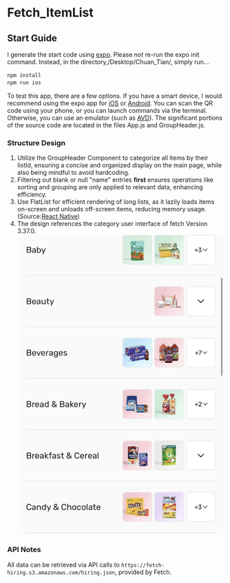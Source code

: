 # Fetch_ItemList

## Start Guide

I generate the start code using [expo](https://expo.dev/). Please *not* re-run the expo init command. Instead, in the directory,/Desktop/Chuan_Tian/, simply run...

```bash
npm install
npm run ios
```

To test this app, there are a few options. If you have a smart device, I would recommend using the expo app for [iOS](https://apps.apple.com/us/app/expo-go/id982107779) or [Android](https://play.google.com/store/apps/details?id=host.exp.exponent&hl=en_US&gl=US). You can scan the QR code using your phone, or you can launch commands via the terminal. Otherwise, you can use an emulator (such as [AVD](https://developer.android.com/studio/run/emulator)). The significant portions of the source code are located in the files App.js and GroupHeader.js.

### Structure Design 
1. Utilize the GroupHeader Component to categorize all items by their listId, ensuring a concise and organized display on the main page, while also being mindful to avoid hardcoding.
2. Filtering out blank or null "name" entries **first** ensures operations like sorting and grouping are only applied to relevant data, enhancing efficiency.
3. Use FlatList for efficient rendering of long lists, as it lazily loads items on-screen and unloads off-screen items, reducing memory usage. (Source:[React Native](https://reactnative.dev/docs/scrollview))
4. The design references the category user interface of fetch Version 3.37.0.!["fetch source"](/Desktop/Chuan_Tian/assets/fetchList.jpg)

### API Notes
All data can be retrieved via API calls to `https://fetch-hiring.s3.amazonaws.com/hiring.json`, provided by Fetch.
